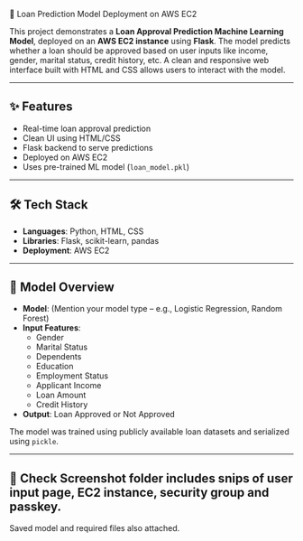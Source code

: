 🏦 Loan Prediction Model Deployment on AWS EC2

This project demonstrates a **Loan Approval Prediction Machine Learning Model**, deployed on an **AWS EC2 instance** using **Flask**. The model predicts whether a loan should be approved based on user inputs like income, gender, marital status, credit history, etc. A clean and responsive web interface built with HTML and CSS allows users to interact with the model.

---

## ✨ Features

- Real-time loan approval prediction
- Clean UI using HTML/CSS
- Flask backend to serve predictions
- Deployed on AWS EC2
- Uses pre-trained ML model (`loan_model.pkl`)

---

## 🛠️ Tech Stack

- **Languages**: Python, HTML, CSS
- **Libraries**: Flask, scikit-learn, pandas
- **Deployment**: AWS EC2

---

## 🧠 Model Overview

- **Model**: (Mention your model type – e.g., Logistic Regression, Random Forest)
- **Input Features**:
  - Gender
  - Marital Status
  - Dependents
  - Education
  - Employment Status
  - Applicant Income
  - Loan Amount
  - Credit History
- **Output**: Loan Approved or Not Approved

The model was trained using publicly available loan datasets and serialized using `pickle`.

---

## 📂 Check Screenshot folder includes snips of user input page, EC2 instance, security group and passkey.
Saved model and required files also attached. 

